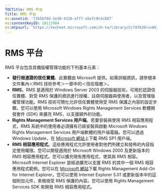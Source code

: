 ```yaml
---
TOCTitle: RMS 平台
Title: RMS 平台
ms:assetid: '73b5bfdd-2e30-4310-aff7-a5efc9c4c887'
ms:contentKeyID: 18112984
ms:mtpsurl: 'https://technet.microsoft.com/zh-tw/library/Cc747630(v=WS.10)'
---
```


RMS 平台
========

RMS 平台包含具備版權管理功能的下列基本元素：

-   **發行根憑證的信任實體**。此實體由 Microsoft 提供。如需詳細資訊，請參閱本文件集內＜RMS 技術參考＞一節中的＜信任階層＞。
-   **RMS**。RMS 是適用於 Windows Server 2003 的伺服器技術，可用於認證信任實體、對受 RMS 保護的資訊進行授權、註冊伺服器與使用者，以及管理版權管理功能。RMS 技術可簡化允許信任實體使用受 RMS 保護之內容的設定步驟。您可以使用 Microsoft Windows Rights Management Services 軟體開發套件 (SDK) 來擴充 RMS，以支援額外的功能。
-   **Rights Management Services 用戶端**。若要安裝與使用 RMS 相容應用程式，RMS 系統中的使用者必須擁有已經安裝與啟動 Microsoft Windows Rights Management Services 用戶端軟體的用戶端電腦。您可以透過 Windows Update，在 [Microsoft 網站](http://go.microsoft.com/fwlink/?linkid=18134)上下載 RMS SP1 用戶端。
-   **RMS 相容應用程式**。這些應用程式允許使用者對他們所建立和發佈的內容指定使用權限。您可以開發適用於 Microsoft Windows 2000 及更新版本的 RMS 相容應用程式。您可以擴充現有應用程式，使其與 RMS 相容。Microsoft Internet Explorer 是經過擴充以支援 RMS 的其中一個 RMS 相容應用程式範例。您可以在 [Microsoft 網站](http://go.microsoft.com/fwlink/?linkid=14450)下載 Rights Management Add-On for Internet Explorer。您可以使用 Internet Explorer 5.01 或更新版本中的這個附加元件，來檢視受 RMS 保護的內容。您可以使用 Rights Management Services SDK 來開發 RMS 相容應用程式。
